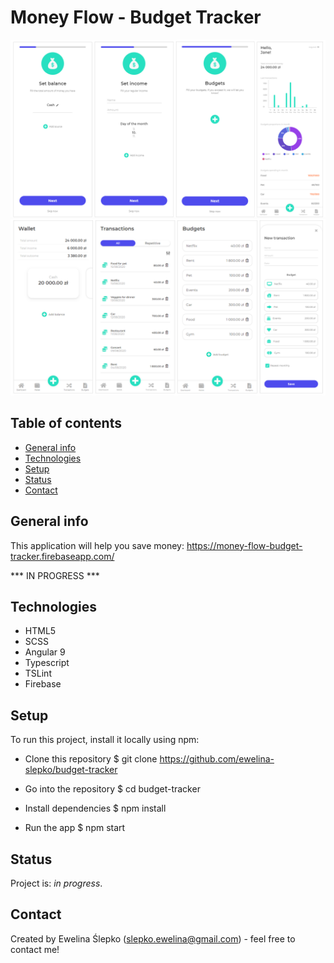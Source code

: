 # Money Flow - Budget Tracker
![screenshot](public/images/readme1.png)
![screenshot](public/images/readme2.png)

## Table of contents
* [General info](#general-info)
* [Technologies](#technologies)
* [Setup](#setup)
* [Status](#status)
* [Contact](#contact)

## General info
This application will help you save money: https://money-flow-budget-tracker.firebaseapp.com/

*** IN PROGRESS ***

## Technologies
* HTML5
* SCSS
* Angular 9
* Typescript
* TSLint
* Firebase

## Setup
To run this project, install it locally using npm:

* Clone this repository
$ git clone https://github.com/ewelina-slepko/budget-tracker

* Go into the repository
$ cd budget-tracker

* Install dependencies
$ npm install

* Run the app
$ npm start


## Status
Project is: _in progress_.

## Contact
Created by Ewelina Ślepko (slepko.ewelina@gmail.com) - feel free to contact me!
